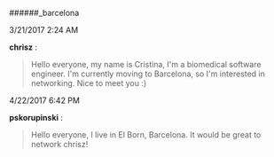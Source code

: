 ######_barcelona

3/21/2017 2:24 AM

 **chrisz** :

 >Hello everyone, my name is Cristina, I'm a biomedical software engineer. I'm currently moving to Barcelona, so I'm interested in networking. Nice to meet you :)

4/22/2017 6:42 PM

 **pskorupinski** :

 >Hello everyone, I live in El Born, Barcelona. It would be great to network chrisz!


